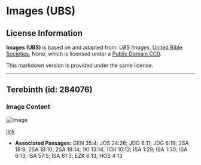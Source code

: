 # Images (UBS)

## License Information

**Images (UBS)** is based on and adapted from: _UBS Images_, [United Bible Societies](https://unitedbiblesocieties.org/), None, which is licensed under a [Public Domain CC0](https://creativecommons.org/public-domain/cc0/).

This markdown version is provided under the same license.



--------------------------------

## Terebinth (id: 284076)

### Image Content

![Image](https://cdn.aquifer.bible/aquifer-content/resources/Media/WEB-0864_terebinth.jpg)

[link](https://cdn.aquifer.bible/aquifer-content/resources/Media/WEB-0864_terebinth.jpg)

* **Associated Passages:** GEN 35:4; JOS 24:26; JDG 6:11; JDG 6:19; 2SA 18:9; 2SA 18:10; 2SA 18:14; 1KI 13:14; 1CH 10:12; ISA 1:29; ISA 1:30; ISA 6:13; ISA 57:5; ISA 61:3; EZK 6:13; HOS 4:13

